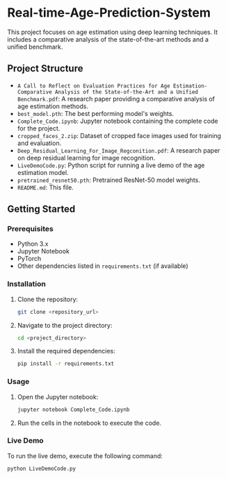 # Real-time-Age-Prediction-System

This project focuses on age estimation using deep learning techniques. It includes a comparative analysis of the state-of-the-art methods and a unified benchmark.

## Project Structure

- `A Call to Reflect on Evaluation Practices for Age Estimation-Comparative Analysis of the State-of-the-Art and a Unified Benchmark.pdf`: A research paper providing a comparative analysis of age estimation methods.
- `best_model.pth`: The best performing model's weights.
- `Complete_Code.ipynb`: Jupyter notebook containing the complete code for the project.
- `cropped_faces_2.zip`: Dataset of cropped face images used for training and evaluation.
- `Deep_Residual_Learning_For_Image_Regconition.pdf`: A research paper on deep residual learning for image recognition.
- `LiveDemoCode.py`: Python script for running a live demo of the age estimation model.
- `pretrained_resnet50.pth`: Pretrained ResNet-50 model weights.
- `README.md`: This file.

## Getting Started

### Prerequisites

- Python 3.x
- Jupyter Notebook
- PyTorch
- Other dependencies listed in `requirements.txt` (if available)

### Installation

1. Clone the repository:
   ```sh
   git clone <repository_url>
   ```
2. Navigate to the project directory:
   ```sh
   cd <project_directory>
   ```
3. Install the required dependencies:
   ```sh
   pip install -r requirements.txt
   ```

### Usage

1. Open the Jupyter notebook:
   ```sh
   jupyter notebook Complete_Code.ipynb
   ```
2. Run the cells in the notebook to execute the code.

### Live Demo

To run the live demo, execute the following command:

```sh
python LiveDemoCode.py
```
